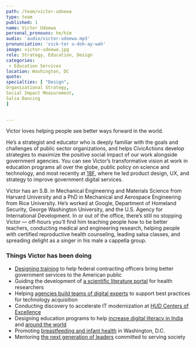 ```yaml
---
path: /team/victor-udoewa
type: team
published: 1
name: Victor Udoewa
personal_pronouns: he/him
audio: 'audio/victor-udoewa.mp3'
pronunciation: 'vick-ter u-doh-ay-wah'
image: victor-udoewa.jpg
role: Strategy, Education, Design
categories:
 - Education Services
location: Washington, DC
quote: 
specialties: [ "Design",
Organizational Strategy,
Social Impact Measurement,
Salsa Dancing
]

  
---
```


Victor loves helping people see better ways forward in the world.

He’s a strategist and educator who is deeply familiar with the goals and challenges of public sector organizations, and helps CivicActions develop strategies to maximize the positive social impact of our work alongside government agencies. You can see Victor’s transformative vision at work in education programs all over the globe, public policy on science and technology, and most recently at [18F](https://18f.gsa.gov/), where he led product design, UX, and strategy to improve government digital services. 

Victor has an S.B. in Mechanical Engineering and Materials Science from Harvard University and a PhD in Mechanical and Aerospace Engineering from Rice University. He’s worked at Google, Department of Homeland Security, George Washington University, and the U.S. Agency for International Development. In or out of the office, there’s still no stopping Victor — off-hours you’ll find him teaching people how to be better teachers, conducting medical and engineering research, helping people with certified reproductive health counseling, leading salsa classes, and spreading delight as a singer in his male a cappella group.


### Things Victor has been doing
* [Designing training](https://civicactions.com/education-services) to help federal contracting officers bring better government services to the American public
* Guiding the development of [a scientific literature portal](https://pubmed.ncbi.nlm.nih.gov/) for health researchers
* Helping [agencies build teams of digital experts](https://18f.gsa.gov/2016/03/10/announcing-the-launch-of-the-digital-acquisitions-pilot/) to support best practices for technology acquisition 
* Conducting discovery to accelerate IT modernization at [HUD Centers of Excellence](https://www.meritalk.com/articles/hud-sets-focus-areas-for-centers-of-excellence/?doing_wp_cron=1574702340.4455819129943847656250)
* Designing education programs to help [increase digital literacy in India](https://ojs.library.queensu.ca/index.php/ijsle/article/view/6393) and [around the world](https://ojs.library.queensu.ca/index.php/ijsle/article/view/6665)
* Promoting [breastfeeding and infant health](https://dchealth.dc.gov/service/dc-lactation-commission) in Washington, D.C. 
* Mentoring [the next generation of leaders](https://www.aaas.org/sites/default/files/ELISS-Annual-Report-2016-1.pdf) committed to serving society 


